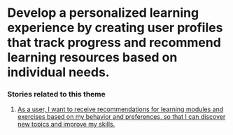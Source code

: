 # Develop a personalized learning experience by creating user profiles that track progress and recommend learning resources based on individual needs.

### Stories related to this theme
1. [As a user, I want to receive recommendations for learning modules and exercises based on my behavior and preferences, so that I can discover new topics and improve my skills.](stories/s2.md)